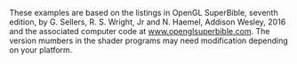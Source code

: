 These examples are based on the listings in OpenGL SuperBible, seventh edition,
by G. Sellers, R. S. Wright, Jr and N. Haemel, Addison Wesley, 2016 and the associated
computer code at www.openglsuperbible.com.
The version mumbers in the shader programs may need modification depending on your
platform.
